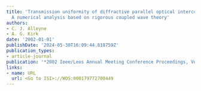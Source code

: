 ```yaml
---
title: 'Transmission uniformity of diffractive parallel optical interconnect relays:
  A numerical analysis based on rigorous coupled wave theory'
authors:
- C. J. Alleyne
- A. G. Kirk
date: '2002-01-01'
publishDate: '2024-05-30T16:09:44.818759Z'
publication_types:
- article-journal
publication: '*2002 Ieee/Leos Annual Meeting Conference Proceedings, Vols 1 and 2*'
links:
- name: URL
  url: <Go to ISI>://WOS:000179772700449
---
```

